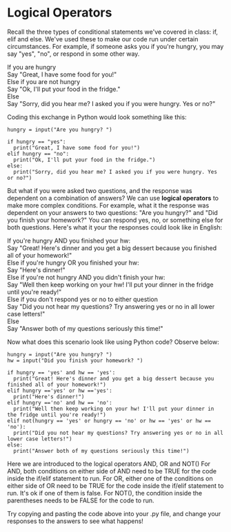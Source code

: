 # Logical Operators

Recall the three types of conditional statements we've covered in class: if, elif and else. We've used these to make our code run under certain circumstances. For example, if someone asks you if you're hungry, you may say "yes", "no", or respond in some other way.

If you are hungry  
  Say "Great, I have some food for you!"  
Else if you are not hungry  
  Say "Ok, I'll put your food in the fridge."  
Else  
  Say "Sorry, did you hear me? I asked you if you were hungry. Yes or no?"  
  
Coding this exchange in Python would look something like this:

```
hungry = input("Are you hungry? ")

if hungry == "yes":
  print("Great, I have some food for you!")
elif hungry == "no":
  print("Ok, I'll put your food in the fridge.")
else:
  print("Sorry, did you hear me? I asked you if you were hungry. Yes or no?")
```

But what if you were asked two questions, and the response was dependent on a combination of answers? We can use **logical operators** to make more complex conditions. For example, what it the response was dependent on your answers to two questions: "Are you hungry?" and "Did you finish your homework?" You can respond yes, no, or something else for both questions. Here's what it your the responses could look like in English:

If you're hungry AND you finished your hw:  
  Say "Great! Here's dinner and you get a big dessert because you finished all of your homework!"  
Else if you're hungry OR you finished your hw:  
  Say "Here's dinner!"  
Else if you're not hungry AND you didn't finish your hw:  
  Say "Well then keep working on your hw! I'll put your dinner in the fridge until you're ready!"  
Else if you don't respond yes or no to either question  
  Say "Did you not hear my questions? Try answering yes or no in all lower case letters!"  
Else  
  Say "Answer both of my questions seriously this time!"  

Now what does this scenario look like using Python code? Observe below:
```
hungry = input("Are you hungry? ")
hw = input("Did you finish your homework? ")

if hungry == 'yes' and hw == 'yes':
  print("Great! Here's dinner and you get a big dessert because you finished all of your homework!")
elif hungry =='yes' or hw =='yes':
  print("Here's dinner!")
elif hungry =='no' and hw == 'no':
  print("Well then keep working on your hw! I'll put your dinner in the fridge until you're ready!")
elif not(hungry == 'yes' or hungry == 'no' or hw == 'yes' or hw == 'no'):
  print("Did you not hear my questions? Try answering yes or no in all lower case letters!")
else:
  print("Answer both of my questions seriously this time!")
```
Here we are introduced to the logical operators AND, OR and NOT()
For AND, both conditions on either side of AND need to be TRUE for the code inside the if/elif statement to run.
For OR, either one of the conditions on either side of OR need to be TRUE for the code inside the if/elif statement to run. It's ok if one of them is false.
For NOT(), the condition inside the parentheses needs to be FALSE for the code to run.

Try copying and pasting the code above into your .py file, and change your responses to the answers to see what happens!

